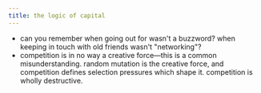 ```yaml
---
title: the logic of capital
---
```


- can you remember when going out for wasn't a buzzword? when keeping in touch with old friends wasn't "networking"?
- competition is in no way a creative force—this is a common misunderstanding. random mutation is the creative force, and competition defines selection pressures which shape it.
competition is wholly destructive.
